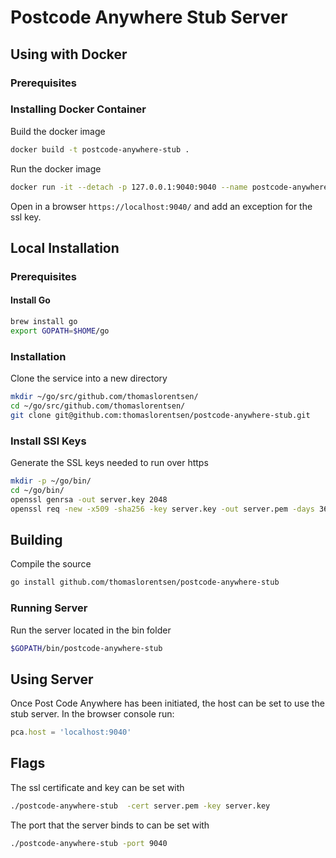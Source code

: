 # Postcode Anywhere Stub Server
## Using with Docker
### Prerequisites
### Installing Docker Container
Build the docker image
```bash
docker build -t postcode-anywhere-stub .
```
Run the docker image
```bash
docker run -it --detach -p 127.0.0.1:9040:9040 --name postcode-anywhere-stub postcode-anywhere-stub
```
Open in a browser ```https://localhost:9040/``` and add an exception for the ssl key.
## Local Installation
### Prerequisites
#### Install Go
```bash
brew install go
export GOPATH=$HOME/go
```
### Installation
Clone the service into a new directory
```bash
mkdir ~/go/src/github.com/thomaslorentsen/
cd ~/go/src/github.com/thomaslorentsen/
git clone git@github.com:thomaslorentsen/postcode-anywhere-stub.git
```
### Install SSl Keys
Generate the SSL keys needed to run over https
```bash
mkdir -p ~/go/bin/
cd ~/go/bin/
openssl genrsa -out server.key 2048
openssl req -new -x509 -sha256 -key server.key -out server.pem -days 3650
```
## Building
Compile the source
```bash
go install github.com/thomaslorentsen/postcode-anywhere-stub
```
### Running Server
Run the server located in the bin folder
```bash
$GOPATH/bin/postcode-anywhere-stub
```
## Using Server
Once Post Code Anywhere has been initiated, the host can be set to use the stub server.
In the browser console run:
```javascript
pca.host = 'localhost:9040'
```
## Flags
The ssl certificate and key can be set with
```bash
./postcode-anywhere-stub  -cert server.pem -key server.key
```
The port that the server binds to can be set with
```bash
./postcode-anywhere-stub -port 9040
```

